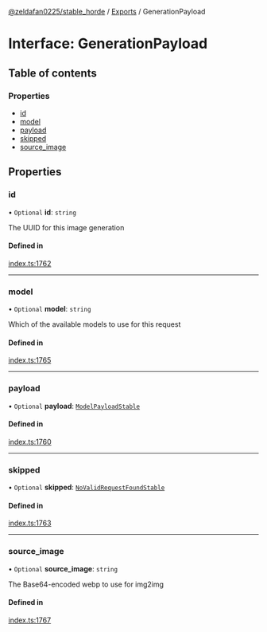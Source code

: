 [@zeldafan0225/stable_horde](../modules.md) / [Exports](../modules.md) / GenerationPayload

# Interface: GenerationPayload

## Table of contents

### Properties

- [id](GenerationPayload.md#id)
- [model](GenerationPayload.md#model)
- [payload](GenerationPayload.md#payload)
- [skipped](GenerationPayload.md#skipped)
- [source\_image](GenerationPayload.md#source_image)

## Properties

### id

• `Optional` **id**: `string`

The UUID for this image generation

#### Defined in

[index.ts:1762](https://github.com/ZeldaFan0225/stable_horde/blob/bf3b9d2/index.ts#L1762)

___

### model

• `Optional` **model**: `string`

Which of the available models to use for this request

#### Defined in

[index.ts:1765](https://github.com/ZeldaFan0225/stable_horde/blob/bf3b9d2/index.ts#L1765)

___

### payload

• `Optional` **payload**: [`ModelPayloadStable`](ModelPayloadStable.md)

#### Defined in

[index.ts:1760](https://github.com/ZeldaFan0225/stable_horde/blob/bf3b9d2/index.ts#L1760)

___

### skipped

• `Optional` **skipped**: [`NoValidRequestFoundStable`](NoValidRequestFoundStable.md)

#### Defined in

[index.ts:1763](https://github.com/ZeldaFan0225/stable_horde/blob/bf3b9d2/index.ts#L1763)

___

### source\_image

• `Optional` **source\_image**: `string`

The Base64-encoded webp to use for img2img

#### Defined in

[index.ts:1767](https://github.com/ZeldaFan0225/stable_horde/blob/bf3b9d2/index.ts#L1767)
